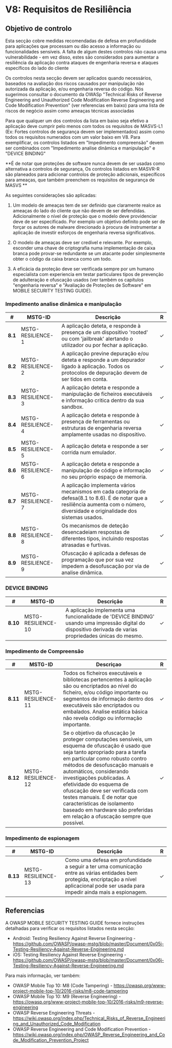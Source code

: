 
# V8: Requisitos de Resiliência 

## Objetivo de controlo

Esta secção cobre medidas recomendadas de defesa em profundidade para aplicações que processam ou dão acesso a informação ou funcionalidades sensíveis. A falta de algum destes controlos não causa uma vulnerabilidade - em vez disso, estes são considerados para aumentar a resiliência da aplicação contra ataques de engenharia reversa e ataques específicos do lado do cliente

Os controlos nesta secção devem ser aplicados quando necessários, baseados na avaliação dos riscos causados por manipulação não autorizada da aplicação, e/ou engenharia reversa do código. Nós sugerimos consultar o documento da OWASp "Technical Risks of Reverse Engineering and Unauthorized Code Modification Reverse Engineering and Code Modification Prevention" (ver referencias em baixo) para uma lista de riscos de negócio assim como ameaças técnicas associadas

Para que qualquer um dos controlos da lista em baixo seja efetivo a aplicação deve cumprir pelo menos com todos os requisitos de MASVS-L1 (Ex: Fortes controlos de segurança devem ser implementados) assim como todos os requisitos numerados com um valor baixo em V8. Para exemplificar, os controlos listados em "Impedimento compreensão" devem ser combinados com "Impedimento analise dinâmica e manipulação" e "DEVICE BINDING"

**É de notar que proteções de software nunca devem de ser usadas como alternativa a controlos de segurança, Os controlos listados em MASVR-R são planeados para adicionar controlos de proteção adicionais, específicos para ameaças, que também preenchem os requisitos de segurança de MASVS **

As seguintes considerações são aplicadas:

1. Um modelo de ameaças tem de ser definido que claramente realce as ameaças do lado do cliente que não devem de ser defendidas. Adicionalmente o nível de proteção que o modelo deve providenciar deve de ser especificado. Por exemplo um objetivo definito pode ser de forçar os autores de malware direcionado à procura de instrumentar a aplicação de investir esforços de engenharia reversa significativos.

3. O modelo de ameaças deve ser credível e relevante. Por exemplo, esconder uma chave de criptografia numa implementação de caixa branca pode provar-se redundante se um atacante poder simplesmente obter o código da caixa branca como um todo.

4. A eficácia da proteção deve ser verificada sempre por um humano especialista com experiencia em testar particulares tipos de prevenção de adulteração e ofuscação usados (ver também os capítulos "engenharia reversa" e "Avaliação de Proteções de Software"   em MOBILE SECURITY TESTING GUIDE).

<!-- \pagebreak -->

### Impedimento analise dinâmica e manipulação

| # | MSTG-ID | Descrição| R |
| -- | -------- | ---------------------- | - |
| **8.1** | MSTG-RESILIENCE-1 | A aplicação deteta, e responde à presença de um dispositivo 'rooted' ou com 'jailbreak' alertando o utilizador ou por fechar a aplicação. | ✓ |
| **8.2** | MSTG-RESILIENCE-2 | A aplicação previne depuração e/ou deteta e responde a um depurador ligado à aplicação. Todos os protocolos de depuração devem de ser tidos em conta. | ✓ |
| **8.3** | MSTG-RESILIENCE-3 | A aplicação deteta e responde a manipulação de ficheiros executáveis e informação critica dentro da sua sandbox. | ✓ |
| **8.4** | MSTG-RESILIENCE-4 | A aplicação deteta e responde à presença de ferramentas ou estruturas de engenharia reversa amplamente usadas no dispositivo. | ✓ |
| **8.5** | MSTG-RESILIENCE-5 | A aplicação deteta e responde a ser corrida num emulador.  | ✓ |
| **8.6** | MSTG-RESILIENCE-6 | A aplicação deteta e responde a manipulação de código e informação no seu próprio espaço de memoria. | ✓ |
| **8.7** | MSTG-RESILIENCE-7 | A aplicação implementa vários mecanismos em cada categoria de defesa(8.1 to 8.6). É de notar que a resiliência aumenta com o número, diversidade e originalidade dos sistemas usados. | ✓ |
| **8.8** | MSTG-RESILIENCE-8 | Os mecanismos de deteção desencadeiam respostas de diferentes tipos, incluindo respostas atrasadas e furtivas. | ✓ |
| **8.9** | MSTG-RESILIENCE-9 | Ofuscação é aplicada a defesas de programação que por sua vez impedem a desofuscação por via de analise dinâmica.  | ✓ |

### DEVICE BINDING

| # | MSTG-ID | Descrição| R |
| -- | -------- | ---------------------- | - |
| **8.10** | MSTG-RESILIENCE-10 | A aplicação implementa uma funcionalidade de 'DEVICE BINDING' usando uma impressão digital do dispositivo derivada de varias propriedades únicas do mesmo. | ✓ |

<!-- \pagebreak -->

### Impedimento de Compreensão

| # | MSTG-ID | Descriçao | R |
| -- | -------- | ---------------------- | - |
| **8.11** | MSTG-RESILIENCE-11 | Todos os ficheiros executáveis e bibliotecas pertencentes à aplicação são ou encriptados ao nível do ficheiro, e/ou código importante ou segmentos de informação dentro dos executáveis são encriptados ou embalados. Analise estática básica não revela código ou informação importante. | ✓ |
| **8.12** | MSTG-RESILIENCE-12 | Se o objetivo da ofuscação ]e proteger computações sensíveis, um esquema de ofuscação é usado que seja tanto apropriado para a tarefa em particular como robusto contro métodos de desofuscação manuais e automáticos, considerando investigações publicadas. A efetividade do esquema de ofuscação deve ser verificada com testes manuais. É de notar que características de isolamento baseado em hardware são preferidas em relação a ofuscação sempre que possível. | ✓ |

### Impedimento de espionagem

| # | MSTG-ID | Descrição | R |
| -- | -------- | ---------------------- | - |
| **8.13** | MSTG-RESILIENCE-13 | Como uma defesa em profundidade a seguir a ter uma comunicação entre as várias entidades bem protegida, encriptação a nível aplicacional pode ser usada para impedir ainda mais a espionagem. | ✓ |

<!-- \pagebreak -->

## Referencias

A OWASP MOBILE SECURITY TESTING GUIDE fornece instruções detalhadas para verificar os requisitos listados nesta secção:

- Android: Testing Resiliency Against Reverse Engineering - <https://github.com/OWASP/owasp-mstg/blob/master/Document/0x05j-Testing-Resiliency-Against-Reverse-Engineering.md>
- iOS: Testing Resiliency Against Reverse Engineering - <https://github.com/OWASP/owasp-mstg/blob/master/Document/0x06j-Testing-Resiliency-Against-Reverse-Engineering.md>

Para mais informação, ver também:

- OWASP Mobile Top 10: M8 (Code Tampering) - <https://owasp.org/www-project-mobile-top-10/2016-risks/m8-code-tampering>
- OWASP Mobile Top 10: M9 (Reverse Engineering) - <https://owasp.org/www-project-mobile-top-10/2016-risks/m9-reverse-engineering>
- OWASP Reverse Engineering Threats - <https://wiki.owasp.org/index.php/Technical_Risks_of_Reverse_Engineering_and_Unauthorized_Code_Modification>
- OWASP Reverse Engineering and Code Modification Prevention - <https://wiki.owasp.org/index.php/OWASP_Reverse_Engineering_and_Code_Modification_Prevention_Project>

